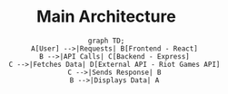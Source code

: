 <center>

<h1>Main Architecture</h1>

```mermaid
graph TD;
    A[User] -->|Requests| B[Frontend - React]
    B -->|API Calls| C[Backend - Express]
    C -->|Fetches Data| D[External API - Riot Games API]
    C -->|Sends Response| B
    B -->|Displays Data| A
```

</center>